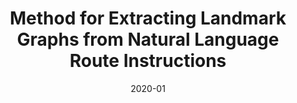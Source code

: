 ---
title: "Method for Extracting Landmark Graphs from Natural Language Route Instructions"
collection: patents_pubs
permalink: /patents_pubs/2020-12-patent-16-774315
excerpt: "TODO: Add description"
date: 2020-01
citation: "C. Cervantes. Method for Extracting Landmark Graphs from Natural Language Route Instructions. U.S. Patent Application 16/774315, filed January 2020. Patent Pending"
---